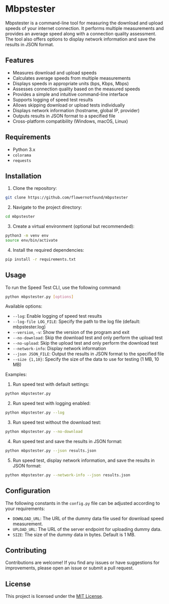 # Mbpstester

Mbpstester is a command-line tool for measuring the download and upload speeds of your internet connection. It performs multiple measurements and provides an average speed along with a connection quality assessment. The tool also offers options to display network information and save the results in JSON format.

## Features

- Measures download and upload speeds
- Calculates average speeds from multiple measurements
- Displays speeds in appropriate units (bps, Kbps, Mbps)
- Assesses connection quality based on the measured speeds
- Provides a simple and intuitive command-line interface
- Supports logging of speed test results
- Allows skipping download or upload tests individually
- Displays network information (hostname, global IP, provider)
- Outputs results in JSON format to a specified file
- Cross-platform compatibility (Windows, macOS, Linux)

## Requirements

- Python 3.x
- `colorama`
- `requests`

## Installation

1. Clone the repository:

```bash
git clone https://github.com/flowernotfound/mbpstester
```

2. Navigate to the project directory:

```bash
cd mbpstester
```

3. Create a virtual environment (optional but recommended):

```bash
python3 -m venv env
source env/bin/activate
```

4. Install the required dependencies:

```bash
pip install -r requirements.txt
```

## Usage

To run the Speed Test CLI, use the following command:

```bash
python mbpstester.py [options]
```

Available options:

- `--log`: Enable logging of speed test results
- `--log-file LOG_FILE`: Specify the path to the log file (default: mbpstester.log)
- `--version`, `-v`: Show the version of the program and exit
- `--no-download`: Skip the download test and only perform the upload test
- `--no-upload`: Skip the upload test and only perform the download test
- `--network-info`: Display network information
- `--json JSON_FILE`: Output the results in JSON format to the specified file
- `--size {1,10}`: Specify the size of the data to use for testing (1 MB, 10 MB)

Examples:

1. Run speed test with default settings:

```bash
python mbpstester.py
```

2. Run speed test with logging enabled:

```bash
python mbpstester.py --log
```

3. Run speed test without the download test:

```bash
python mbpstester.py --no-download
```

4. Run speed test and save the results in JSON format:

```bash
python mbpstester.py --json results.json
```

5. Run speed test, display network information, and save the results in JSON format:

```bash
python mbpstester.py --network-info --json results.json
```

## Configuration

The following constants in the `config.py` file can be adjusted according to your requirements:

- `DOWNLOAD_URL`: The URL of the dummy data file used for download speed measurement.
- `UPLOAD_URL`: The URL of the server endpoint for uploading dummy data.
- `SIZE`: The size of the dummy data in bytes. Default is 1 MB.

## Contributing

Contributions are welcome! If you find any issues or have suggestions for improvements, please open an issue or submit a pull request.

## License

This project is licensed under the [MIT License](LICENSE).
